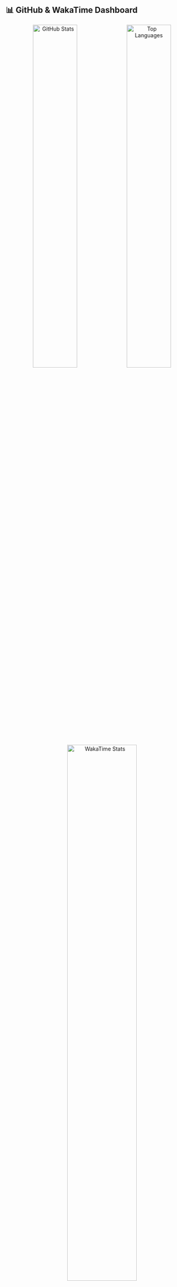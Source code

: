## 📊 GitHub & WakaTime Dashboard

<p align="center">
  <img 
    src="https://github-readme-stats.vercel.app/api?username=dsamithmendis&show_icons=true&theme=tokyonight&count_private=true&hide_border=true&border_radius=12&bg_color=00000000"
    width="48%" 
    alt="GitHub Stats"
  />
  <img 
    src="https://github-readme-stats.vercel.app/api/top-langs/?username=dsamithmendis&layout=compact&theme=tokyonight&hide_border=true&border_radius=12&bg_color=00000000"
    width="48%" 
    alt="Top Languages"
  />
</p>

<p align="center">
  <img 
    src="https://github-readme-stats.vercel.app/api/wakatime?username=dsamithmendis&theme=tokyonight&layout=compact&hide_border=true&border_radius=12&bg_color=00000000"
    width="60%" 
    alt="WakaTime Stats"
  />
</p>

<p align="center">
  <img 
    src="https://github-readme-activity-graph.vercel.app/graph?username=dsamithmendis&theme=github-compact&area=true&hide_border=true&radius=12"
    width="94%" 
    alt="GitHub Activity Graph"
  />
</p>
